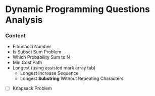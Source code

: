 # Dynamic Programming Questions Analysis

<h3 id="content">Content</h3>

- Fibonacci Number
- Is Subset Sum Problem
- Which Probability Sum to N
- Min Cost Path
- Longest (using assisted mark array tab)
  - Longest Increase Sequence
  - Longest **Substring** Without Repeating Characters
- [ ] Knapsack Problem